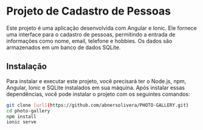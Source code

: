 # Projeto de Cadastro de Pessoas

Este projeto é uma aplicação desenvolvida com Angular e Ionic. Ele fornece uma interface para o cadastro de pessoas, permitindo a entrada de informações como nome, email, telefone e hobbies. Os dados são armazenados em um banco de dados SQLite.

## Instalação

Para instalar e executar este projeto, você precisará ter o Node.js, npm, Angular, Ionic e SQLite instalados em sua máquina. Após instalar essas dependências, você pode instalar o projeto com os seguintes comandos:

```bash
git clone [url](https://github.com/abnersolivera/PHOTO-GALLERY.git)
cd photo-gallery
npm install
ionic serve

